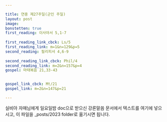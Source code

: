 ```yaml
---

title: 연중 제27주일(군인 주일)
layout: post 
image: 
bonstetten: true
first_reading: 이사야서 5,1-7
 
first_reading_link_cbck: Ls/5
first_reading_link: m=1&n=129&p=5
second_reading: 필리피서 4,6-9
 
second_reading_link_cbck: Phil/4
second_reading_link: m=2&n=157&p=4
gospel: 마태복음 21,33-43

 
gospel_link_cbck: Mt/21
gospel_link: m=2&n=147&p=21

---
```



실비아 자매님에게 일요일밤 doc으로 받으신
강론말씀 문서에서
텍스트를 여기에 넣으시고,
이 파일을 _posts/2023 folder로 옮기시면 됩니다.

